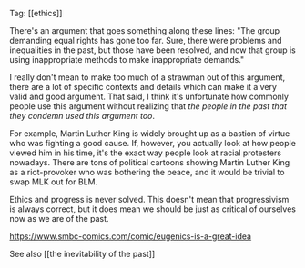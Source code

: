 Tag: [[ethics]]

There's an argument that goes something along these lines: "The group demanding equal rights has gone too far. Sure, there were problems and inequalities in the past, but those have been resolved, and now that group is using inappropriate methods to make inappropriate demands."

I really don't mean to make too much of a strawman out of this argument, there are a lot of specific contexts and details which can make it a very valid and good argument. That said, I think it's unfortunate how commonly people use this argument without realizing that *the people in the past that they condemn used this argument too*.

For example, Martin Luther King is widely brought up as a bastion of virtue who was fighting a good cause. If, however, you actually look at how people viewed him in his time, it's the exact way people look at racial protesters nowadays. There are tons of political cartoons showing Martin Luther King as a riot-provoker who was bothering the peace, and it would be trivial to swap MLK out for BLM.

Ethics and progress is never solved. This doesn't mean that progressivism is always correct, but it does mean we should be just as critical of ourselves now as we are of the past.

https://www.smbc-comics.com/comic/eugenics-is-a-great-idea

See also [[the inevitability of the past]]
